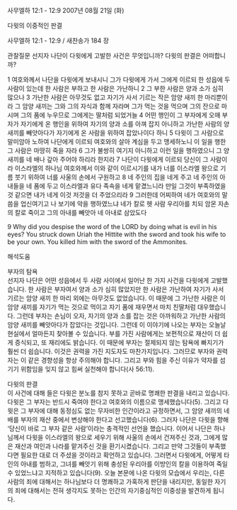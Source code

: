 사무엘하 12:1 - 12:9 
2007년 08월 21일 (화)

다윗의 이중적인 판결



사무엘하 12:1 - 12:9 / 새찬송가 184 장


관찰질문
선지자 나단이 다윗에게 고발한 사건은 무엇입니까? 
다윗의 판결은 어떠합니까? 

1 여호와께서 나단을 다윗에게 보내시니 그가 다윗에게 가서 그에게 이르되 한 성읍에 두 사람이 있는데 한 사람은 부하고 한 사람은 가난하니 2 그 부한 사람은 양과 소가 심히 많으나 3 가난한 사람은 아무것도 없고 자기가 사서 기르는 작은 암양 새끼 한 마리뿐이라 그 암양 새끼는 그와 그의 자식과 함께 자라며 그가 먹는 것을 먹으며 그의 잔으로 마시며 그의 품에 누우므로 그에게는 딸처럼 되었거늘 4 어떤 행인이 그 부자에게 오매 부자가 자기에게 온 행인을 위하여 자기의 양과 소를 아껴 잡지 아니하고 가난한 사람의 양 새끼를 빼앗아다가 자기에게 온 사람을 위하여 잡았나이다 하니 5 다윗이 그 사람으로 말미암아 노하여 나단에게 이르되 여호와의 살아 계심을 두고 맹세하노니 이 일을 행한 그 사람은 마땅히 죽을 자라 6 그가 불쌍히 여기지 아니하고 이런 일을 행하였으니 그 양 새끼를 네 배나 갚아 주어야 하리라 한지라 7 나단이 다윗에게 이르되 당신이 그 사람이라 이스라엘의 하나님 여호와께서 이와 같이 이르시기를 내가 너를 이스라엘 왕으로 기름 붓기 위하여 너를 사울의 손에서 구원하고 8 네 주인의 집을 네게 주고 네 주인의 아내들을 네 품에 두고 이스라엘과 유다 족속을 네게 맡겼느니라 만일 그것이 부족하였을 것 같으면 내가 네게 이것 저것을 더 주었으리라 9 그러한데 어찌하여 네가 여호와의 말씀을 업신여기고 나 보기에 악을 행하였느냐 네가 칼로 헷 사람 우리아를 치되 암몬 자손의 칼로 죽이고 그의 아내를 빼앗아 네 아내로 삼았도다    

9 Why did you despise the word of the LORD by doing what is evil in his eyes? You struck down Uriah the Hittite with the sword and took his wife to be your own. You killed him with the sword of the Ammonites.

해석도움





부자의 탐욕  
선지자 나단은 어떤 성읍에서 두 사람 사이에서 일어난 한 가지 사건을 다윗에게 고발했습니다. 한 사람은 부자여서 양과 소가 심히 많았지만 한 사람은 가난하여 자기가 사서 기르는 암양 새끼 한 마리 외에는 아무것도 없었습니다. 이 때문에 그 가난한 사람은 이 암양 새끼를 자기가 먹는 것으로 먹이고 자기 품에 재우면서 마치 친딸처럼 대우했습니다. 그런데 부자는 손님이 오자, 자기의 양과 소를 잡는 것은 아까워하고 가난한 사람의 암양 새끼를 빼앗아다가 잡았다는 것입니다. 그런데 이 이야기에 나오는 부자는 오늘날 현실에서 얼마든지 찾아볼 수 있습니다. 부를 가진 사람에게는 보편적으로 재산이 더 쉽게 증식되고, 또 재리에도 밝습니다. 이 때문에 부자는 절제되지 않는 탐욕에 빠지기가 훨씬 더 쉽습니다. 이것은 권력을 가진 지도자도 마찬가지입니다. 그러므로 부자와 권력자는 이 같은 경향성을 항상 주의해야 합니다. 그리고 부와 힘을 주신 이유가 약자를 섬기기 위함임을 잊지 않고 힘써 실천해야 합니다(사 56:11).  

다윗의 판결  
이 사건에 대해 들은 다윗은 분노를 참지 못하고 곧바로 명쾌한 판결을 내리고 있습니다. 다윗은 그 부자는 반드시 죽여야 한다고 여호와의 이름으로 맹세했습니다(5). 그리고 다윗은 그 부자에 대해 동정심도 없는 무자비한 인간이라고 규정하면서, 그 암양 새끼의 네 배를 부자의 재산 중에서 변상해야 한다고 선고했습니다(6). 그러자 나단은 다윗을 향해 ‘당신이 바로 그 부자 같은 사람’이라는 충격적인 선언을 했습니다. 이어서 나단은 하나님께서 다윗을 이스라엘의 왕으로 세우기 위해 사울의 손에서 건져주신 것과, 그에게 많은 재산과 여인과 나라를 맡겨주신 것을 환기시켰습니다. 그리고 만약  그것들이 부족했다면 필요한 대로 더 주셨을 것이라고 확언하고 있습니다. 그러면서 다윗에게, 어떻게 타인의 아내를 범하고, 그녀를 빼앗기 위해 충성된 우리아를 이방인의 칼을 이용하여 죽일 수 있었느냐고 지적하고 있습니다(9). 오늘 본문에 나온 다윗의 모습에서 우리는, 다른 사람의 죄에 대해서는 하나님보다 더 명쾌하고 가혹하게 판단을 내리지만, 동일한 자기의 죄에 대해서는 전혀 생각지도 못하는 인간의 자기중심적인 이중성을 발견하게 됩니다.